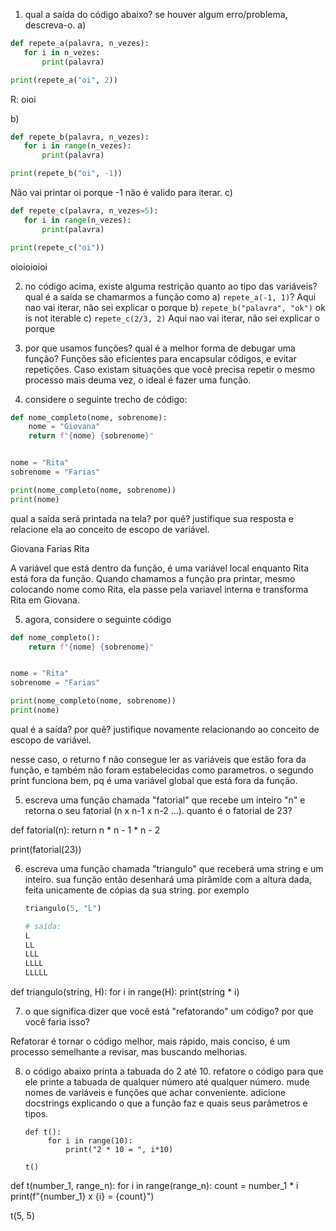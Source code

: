 1. qual a saída do código abaixo? se houver algum erro/problema, descreva-o.
 a)
 ```python
 def repete_a(palavra, n_vezes):
 	for i in n_vezes:
		print(palavra)

 print(repete_a("oi", 2))
 ```
R: oioi 

 b)
 ```python
 def repete_b(palavra, n_vezes):
 	for i in range(n_vezes):
		print(palavra)

 print(repete_b("oi", -1))
 ```
Não vai printar oi porque -1 não é valido para iterar.
 c)
 ```python
 def repete_c(palavra, n_vezes=5):
 	for i in range(n_vezes):
		print(palavra)

 print(repete_c("oi"))
 ```
oioioioioi

2. no código acima, existe alguma restrição quanto ao tipo das variáveis? qual é
   a saída se chamarmos a função como
   a) `repete_a(-1, 1)`?
   Aqui nao vai iterar, não sei explicar o porque
   b) `repete_b("palavra", "ok")`
   ok is not iterable
   c) `repete_c(2/3, 2)`
   Aqui nao vai iterar, não sei explicar o porque
   

3. por que usamos funções? qual é a melhor forma de debugar uma função?
Funções são eficientes para encapsular códigos, e evitar repetições. Caso existam situações que você precisa repetir o mesmo processo mais deuma vez,
o ideal é fazer uma função.


4. considere o seguinte trecho de código:
```python
def nome_completo(nome, sobrenome):
	nome = "Giovana"
	return f"{nome} {sobrenome}"


nome = "Rita"
sobrenome = "Farias"

print(nome_completo(nome, sobrenome))
print(nome)
```


qual a saída será printada na tela? por quê? justifique sua resposta e relacione
ela ao conceito de escopo de variável.

Giovana Farias
Rita

A variável que está dentro da função, é uma variável local enquanto Rita está fora da função. Quando chamamos a função pra printar,
mesmo colocando nome como Rita, ela passe pela variavel interna e transforma Rita em Giovana.


5. agora, considere o seguinte código
```python
def nome_completo():
	return f"{nome} {sobrenome}"


nome = "Rita"
sobrenome = "Farias"

print(nome_completo(nome, sobrenome))
print(nome)
```

qual é a saída? por quê? justifique novamente relacionando ao conceito de escopo
de variável.

nesse caso, o returno f não consegue ler as variáveis que estão fora da função, e também não foram estabelecidas como parametros.
o segundo print funciona bem, pq é uma variável global que está fora da função.

5. escreva uma função chamada "fatorial" que recebe um inteiro "n" e retorna o
   seu fatorial (n x n-1 x n-2 ...). quanto é o fatorial de 23?

def fatorial(n):
    return n * n - 1 * n - 2

print(fatorial(23))


6. escreva uma função chamada "triangulo" que receberá uma string e um inteiro.
   sua função então desenhará uma pirâmide com a altura dada, feita unicamente
   de cópias da sua string. por exemplo
   ```python
   triangulo(5, "L")

   # saída:
   L
   LL
   LLL
   LLLL
   LLLLL
   ```
def triangulo(string, H):
    for i in range(H):
        print(string * i)


7. o que significa dizer que você está "refatorando" um código? por que você
   faria isso?

Refatorar é tornar o código melhor, mais rápido, mais conciso, é um processo semelhante a revisar, mas buscando melhorias.



8. o código abaixo printa a tabuada do 2 até 10. refatore o código para que ele printe a tabuada de qualquer número até qualquer número.
	mude nomes de variáveis e funções que achar conveniente. adicione
	docstrings explicando o que a função faz e quais seus parâmetros e tipos.
   ```
   def t():
   		for i in range(10):
			print("2 * 10 = ", i*10)

   t()
   ```
def t(number_1, range_n):
    for i in range(range_n):
        count = number_1 * i
        print(f"{number_1} x {i} = {count}")

t(5, 5)